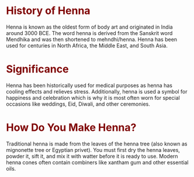 <html>
<head>
<title> <strong> HENNA 101 </strong>  </title>
</head> 
<body> 
<h1 style="color:#800000"> <b> History of Henna </b></h1>
<p> Henna is known as the oldest form of body art and originated in India around 3000 BCE. The word henna is derived from the Sanskrit word Mendhika and was then shortened to mehndhi/henna. Henna has been used for centuries in North Africa, the Middle East, and South Asia. 
<h1 style="color:#800000"> <b> Significance </b></h1>
<p> Henna has been historically used for medical purposes as henna has cooling effects and relieves stress. Additionally, henna is used a symbol for happiness and celebration which is why it is most often worn for special occasions like weddings, Eid, Diwali, and other ceremonies. </p>
<h1 style="color:#800000"> <b> How Do You Make Henna? </b></h1>
<p> Traditional henna is made from the leaves of the henna tree (also known as mignonette tree or Egyptian privet). You must first dry the henna leaves, powder it, sift it, and mix it with watter before it is ready to use. Modern henna cones often contain combiners like xantham gum and other essential oils. </p>
